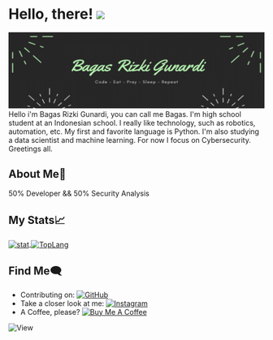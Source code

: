 # Hello, there! <img src="https://raw.githubusercontent.com/MartinHeinz/MartinHeinz/master/wave.gif" width="30px">
<img src="https://github.com/w1th0ut/w1th0ut/blob/main/w1th0ut-banner.png">
Hello i'm Bagas Rizki Gunardi, you can call me Bagas. I'm high school student at an Indonesian school. I really like technology, such as robotics, automation, etc. My first and favorite language is Python. I'm also studying a data scientist and machine learning. For now I focus on Cybersecurity. Greetings all.

## About Me:boy:
50% Developer && 50% Security Analysis

## My Stats&#x1f4c8;
<a href="https://github.com/w1th0ut/">
  <img align="center" src="https://github-readme-stats.vercel.app/api?username=w1th0ut&show_icons=true&theme=cobalt" alt="stat"/>
</a>

<a href="https://github.com/w1th0ut/">
  <img align="center" src="https://github-readme-stats.vercel.app/api/top-langs/?username=w1th0ut" alt="TopLang"/>
</a>

## Find Me:left_speech_bubble:
- Contributing on: <a href="https://github.com/w1th0ut/"><img src="https://img.shields.io/badge/-Github-181717?style=flat-square&logo=GitHub&logoColor=white" alt="GitHub"></a>
- Take a closer look at me: <a href="https://www.instagram.com/bags.rz/"><img src="https://img.shields.io/badge/instagram-E4405F.svg?style=for-the-badge&logo=instagram&logoColor=white" alt="Instagram"></a>
- A Coffee, please? <a href="https://www.buymeacoffee.com/bagas" target="_blank"><img src="https://cdn.buymeacoffee.com/buttons/default-orange.png" alt="Buy Me A Coffee" height="41" width="174"></a>
<img src="https://views.whatilearened.today/views/github/w1th0ut/views.svg" alt="View">
